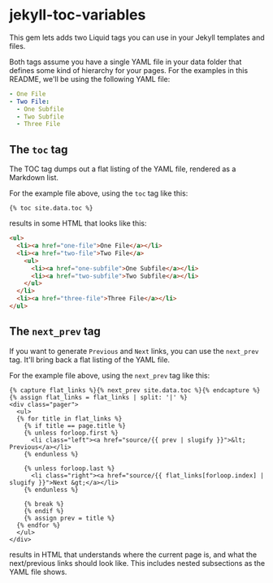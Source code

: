 jekyll-toc-variables
=======================

This gem lets adds two Liquid tags you can use in your Jekyll templates and files.

Both tags assume you have a single YAML file in your data folder that defines some kind of hierarchy for your pages. For the examples in this README, we'll be using the following YAML file:

``` yaml
- One File
- Two File:
  - One Subfile
  - Two Subfile
  - Three File

```

## The `toc` tag

The TOC tag dumps out a flat listing of the YAML file, rendered as a Markdown list.

For the example file above, using the `toc` tag like this:

``` liquid
{% toc site.data.toc %}
```

results in some HTML that looks like this:

``` html
<ul>
  <li><a href="one-file">One File</a></li>
  <li><a href="two-file">Two File</a>
    <ul>
      <li><a href="one-subfile">One Subfile</a></li>
      <li><a href="two-subfile">Two Subfile</a></li>
    </ul>
  </li>
  <li><a href="three-file">Three File</a></li>
</ul>
```

## The `next_prev` tag

If you want to generate `Previous` and `Next` links, you can use the `next_prev` tag. It'll bring back a flat listing of the YAML file.

For the example file above, using the `next_prev` tag like this:

``` liquid
{% capture flat_links %}{% next_prev site.data.toc %}{% endcapture %}
{% assign flat_links = flat_links | split: '|' %}
<div class="pager">
  <ul>
  {% for title in flat_links %}
    {% if title == page.title %}
    {% unless forloop.first %}
      <li class="left"><a href="source/{{ prev | slugify }}">&lt; Previous</a></li>
    {% endunless %}

    {% unless forloop.last %}
      <li class="right"><a href="source/{{ flat_links[forloop.index] | slugify }}">Next &gt;</a></li>
    {% endunless %}

    {% break %}
    {% endif %}
    {% assign prev = title %}
  {% endfor %}
  </ul>
</div>
```

results in HTML that understands where the current page is, and what the next/previous links should look like. This includes nested subsections as the YAML file shows.
